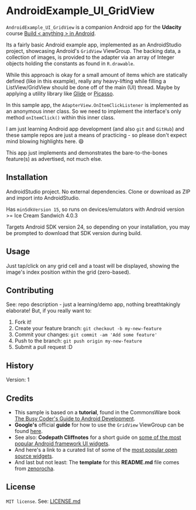 # AndroidExample_UI_GridView

`AndroidExample_UI_GridView` is a companion Android app for the **Udacity** course [Build < anything > in Android](https://www.udacity.com/course/how-to-create-anything-in-android--ud802).

Its a fairly basic Android example app, implemented as an AndroidStudio project,
showcasing Android's `GridView` ViewGroup.
The backing data, a collection of images, is provided to the adapter via an
array of Integer objects holding the constants as found in `R.drawable`.

While this approach is okay for a small amount of items which are statically defined (like in this example), really any heavy-lifting while filling a ListView/GridView should be done off of the main (UI) thread.
Maybe by applying a utility library like [Glide](https://github.com/bumptech/glide) or [Picasso](http://square.github.io/picasso/).

In this sample app, the `AdapterView.OnItemClickListener` is implemented as an anonymous inner class. So we need to implement the interface's only method `onItemClick()` within this inner class.

I am just learning Android app development (and also `git` and `GitHub`) and
these sample repos are just a means of practicing - so please don't expect mind blowing
highlights here.  :smile:

This app just implements and demonstrates the bare-to-the-bones feature(s) as advertised,
not much else.

## Installation

AndroidStudio project. No external dependencies.
Clone or download as ZIP and import into AndroidStudio.

Has `minSdkVersion 15`, so runs on devices/emulators with Android version >= Ice Cream Sandwich 4.0.3

Targets Android SDK version 24, so depending on your installation,
you may be prompted to download that SDK version during build.

## Usage

Just tap/click on any grid cell and a toast will be displayed, showing the image's index position within the grid (zero-based).

## Contributing

See: repo description - just a learning/demo app, nothing breathtakingly elaborate!
But, if you really want to:
  1. Fork it!
  2. Create your feature branch: `git checkout -b my-new-feature`
  3. Commit your changes: `git commit -am 'Add some feature'`
  4. Push to the branch: `git push origin my-new-feature`
  5. Submit a pull request :D

## History

Version: 1

## Credits

  - This sample is based on a **tutorial**, found in the CommonsWare book  [The Busy Coder's Guide to Android Development](https://commonsware.com/Android/).
  - **Google's** official **guide** for how to use the `GridView` ViewGroup can be found [here](https://developer.android.com/guide/topics/ui/layout/gridview.html).
  - See also: **Codepath Cliffnotes** for a short guide on [some of the most popular Android framework UI widgets](http://guides.codepath.com/android/Working-with-Input-Views).
  - And here's a link to a curated list of some of the [most popular open source widgets](https://github.com/wasabeef/awesome-android-ui).
  - And last but not least: The **template** for this **README.md** file comes from [zenorocha](https://gist.github.com/zenorocha/4526327).

## License

`MIT license`.
See: [LICENSE.md](./LICENSE.md)
